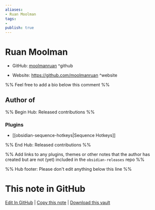```yaml
---
aliases:
- Ruan Moolman
tags:
- 
publish: true
---
```


# Ruan Moolman

- GitHub: [moolmanruan](https://github.com/moolmanruan/) ^github
<!-- - Discord: `@` ^discord-->
- Website: <https://github.com/moolmanruan> ^website
<!-- - [[Publish sites|Publish site]]: <https://> ^publish-->

%% Feel free to add a bio below this comment %%


## Author of

%% Begin Hub: Released contributions %%
### Plugins
- [[obsidian-sequence-hotkeys|Sequence Hotkeys]]

%% End Hub: Released contributions %%

%% Add links to any plugins, themes or other notes that the author has created but are not (yet) included in the `obsidian-releases` repo %%

<!--
### Unlisted plugins
-->

<!--
### Others
-->

<!--
## Sponsor this author
-->

<!-- - [[GitHub sponsors]]: [Sponsor @moolmanruan on GitHub Sponsors](https://github.com/sponsors/moolmanruan) ^github-sponsor-->
<!-- - [[Buy me a coffee]]: <https://> ^buy-me-a-coffee-->
<!-- - [[PayPal]]: <https://> ^paypal-->
<!-- - [[Patreon]]: <https://> ^patreon-->

<!--
## Follow this author
-->

<!-- - [[YouTube Channels|On YouTube]]: <https://> ^youtube-->
<!-- - Twitter: <https://> ^twitter-->
<!-- - ... -->

%% Hub footer: Please don't edit anything below this line %%

# This note in GitHub

<span class="git-footer">[Edit In GitHub](https://github.dev/obsidian-community/obsidian-hub/blob/main/01%20-%20Community/People/moolmanruan.md "git-hub-edit-note") | [Copy this note](https://raw.githubusercontent.com/obsidian-community/obsidian-hub/main/01%20-%20Community/People/moolmanruan.md "git-hub-copy-note") | [Download this vault](https://github.com/obsidian-community/obsidian-hub/archive/refs/heads/main.zip "git-hub-download-vault") </span>
